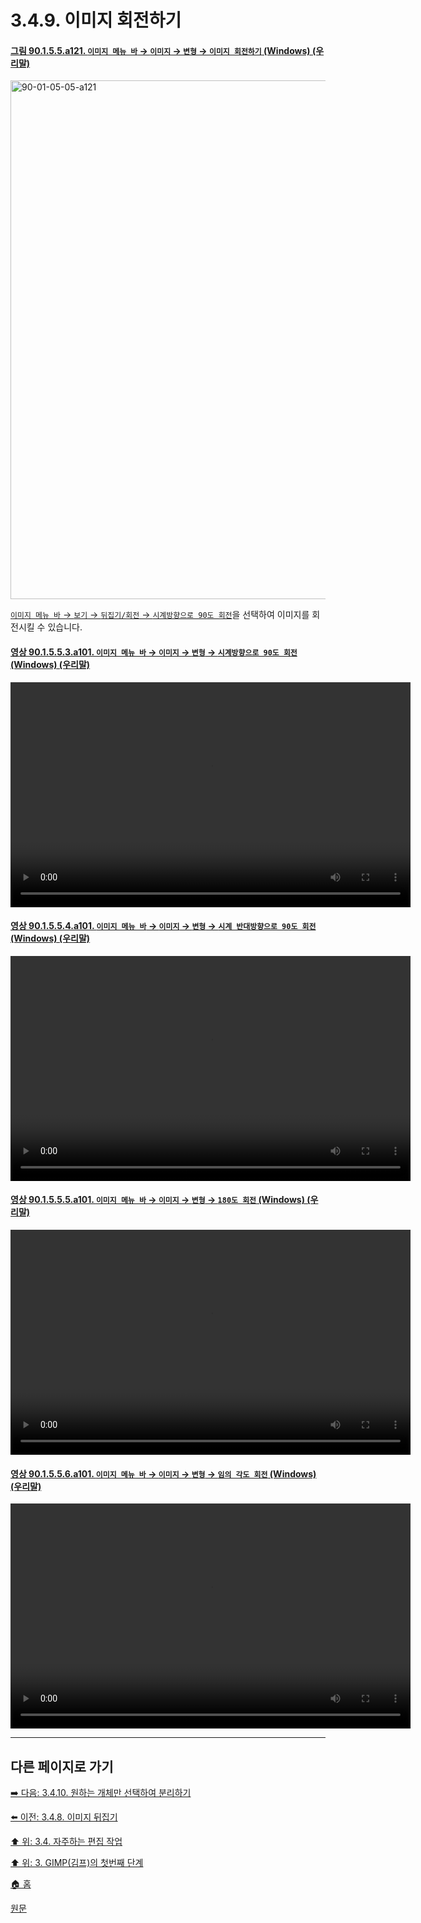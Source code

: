 # 3.4.9. 이미지 회전하기

<a id="90-01-05-05-a121"></a>

#### [그림 90.1.5.5.a121. `이미지 메뉴 바` → `이미지` → `변형` → `이미지 회전하기` (Windows) (우리말)](./90-01-05-05-00-transform.md#90-01-05-05-a121)
<img width="779" height="830" alt="90-01-05-05-a121" src="https://github.com/user-attachments/assets/bb50ede1-ccdc-4762-8051-50d9a1398ac2" />

[`이미지 메뉴 바` → `보기` → `뒤집기/회전` → `시계방향으로 90도 회전`](./16-05-06-05-rotate_90_clockwise.md)을 선택하여 이미지를 회전시킬 수 있습니다.

<a id="90-01-05-05-03-a101"></a>

#### [영상 90.1.5.5.3.a101. `이미지 메뉴 바` → `이미지` → `변형` → `시계방향으로 90도 회전` (Windows) (우리말)](./90-01-05-05-03-rotate_90_clockwise.md#90-01-05-05-03-a101)
<video controls="controls" width="640" height="360" src="https://github.com/user-attachments/assets/7ca465d8-dd99-47fb-8c08-8510692e1355"></video>

<a id="90-01-05-05-04-a101"></a>

#### [영상 90.1.5.5.4.a101. `이미지 메뉴 바` → `이미지` → `변형` → `시계 반대방향으로 90도 회전` (Windows) (우리말)](./90-01-05-05-04-rotate_90_counter_clockwise.md#90-01-05-05-04-a101)
<video controls="controls" width="640" height="360" src="https://github.com/user-attachments/assets/ea5d1c44-c4b9-4800-a4d5-f79c152be240"></video>

<a id="90-01-05-05-05-a101"></a>

#### [영상 90.1.5.5.5.a101. `이미지 메뉴 바` → `이미지` → `변형` → `180도 회전` (Windows) (우리말)](./90-01-05-05-05-rotate_180.md#90-01-05-05-05-a101)
<video controls="controls" width="640" height="360" src="https://github.com/user-attachments/assets/0406b39d-ab7d-4c04-ad87-2378bf67c98a"></video>

<a id="90-01-05-05-06-a101"></a>

#### [영상 90.1.5.5.6.a101. `이미지 메뉴 바` → `이미지` → `변형` → `임의 각도 회전` (Windows) (우리말)](./90-01-05-05-06-arbitrary_rotation.md#90-01-05-05-06-a101)
<video controls="controls" width="640" height="360" src="https://github.com/user-attachments/assets/bfc8bc69-1ec0-4522-b531-c0b9248a8d2d"></video>

***

## 다른 페이지로 가기
[➡️ 다음: 3.4.10. 원하는 개체만 선택하여 분리하기](./03-04-10-separating-an-object-from-its-background.md)

[⬅️ 이전: 3.4.8. 이미지 뒤집기](./03-04-08-flip-an-image.md)

[⬆️ 위: 3.4. 자주하는 편집 작업](./03-04-00-common-tasks.md)

[⬆️ 위: 3. GIMP(김프)의 첫번째 단계](./03-00-first-step-with-gimp.md)

[🏠 홈](./00-home.md)

[원문](https://docs.gimp.org/2.10/ko/gimp-tutorial-quickie-rotate.html)
